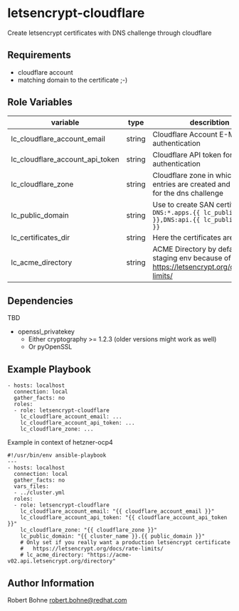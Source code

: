 letsencrypt-cloudflare
=========

Create letsencrypt certificates with DNS challenge through cloudflare

Requirements
------------

- cloudflare account 
- matching domain to the certificate ;-)

Role Variables
--------------

| variable | type | describtion  | example | default | 
|---|---|---|---|---|
| lc_cloudflare_account_email | string | Cloudflare Account E-Mail for API authentication | `account@domain.tld`| non **required** |
| lc_cloudflare_account_api_token | string | Cloudflare API token for API authentication | `loo...ngiJ`| non **required** |
| lc_cloudflare_zone | string | Cloudflare zone in which the entries are created and deleted for the dns challenge | `domain.tld` | non **required** |
| lc_public_domain | string | Use to create SAN certificate: `DNS:*.apps.{{ lc_public_domain }},DNS:api.{{ lc_public_domain }}` | cluster.domain.tld | non **required** |
| lc_certificates_dir | string | Here the certificates are stored  | `/root/certificates` | `{{ playbook_dir }}../certificate/` |
| lc_acme_directory | string | ACME Directory by default it use staging env because of https://letsencrypt.org/docs/rate-limits/ | `https://acme-v02.api.letsencrypt.org/directory` | `https://acme-staging-v02.api.letsencrypt.org/directory` |



Dependencies
------------

TBD

- openssl_privatekey
    - Either cryptography >= 1.2.3 (older versions might work as well) 
    - Or pyOpenSSL

Example Playbook
----------------

```
- hosts: localhost
  connection: local
  gather_facts: no
  roles:
  - role: letsencrypt-cloudflare
    lc_cloudflare_account_email: ...
    lc_cloudflare_account_api_token: ...
    lc_cloudflare_zone: ...
```

Example in context of hetzner-ocp4

```
#!/usr/bin/env ansible-playbook
---
- hosts: localhost
  connection: local
  gather_facts: no
  vars_files:
  - ../cluster.yml
  roles:
  - role: letsencrypt-cloudflare
    lc_cloudflare_account_email: "{{ cloudflare_account_email }}"
    lc_cloudflare_account_api_token: "{{ cloudflare_account_api_token }}"
    lc_cloudflare_zone: "{{ cloudflare_zone }}"
    lc_public_domain: "{{ cluster_name }}.{{ public_domain }}" 
    # Only set if you really want a production letsencrypt certificate
    #   https://letsencrypt.org/docs/rate-limits/
    # lc_acme_directory: "https://acme-v02.api.letsencrypt.org/directory"

```


Author Information
------------------

Robert Bohne <robert.bohne@redhat.com>
